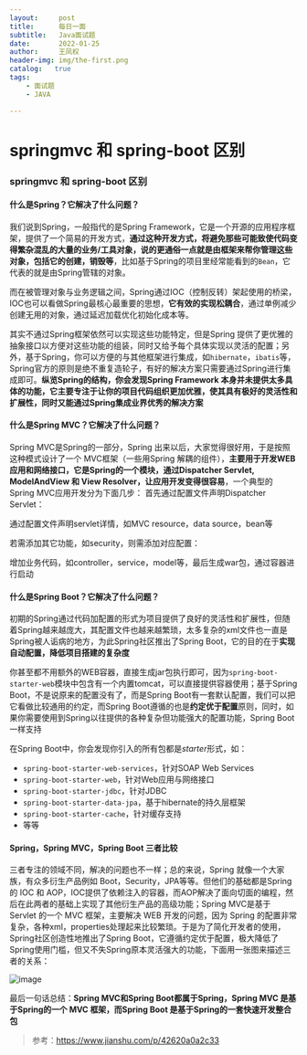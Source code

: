 ```yaml
---
layout:     post
title:      每日一面
subtitle:   Java面试题
date:       2022-01-25
author:     王凤权
header-img: img/the-first.png
catalog:   true
tags:
    - 面试题
    - JAVA 

---
```


# springmvc 和 spring-boot 区别 

### springmvc 和 spring-boot 区别 

#### 什么是Spring？它解决了什么问题？

我们说到Spring，一般指代的是Spring Framework，它是一个开源的应用程序框架，提供了一个简易的开发方式，**通过这种开发方式，将避免那些可能致使代码变得繁杂混乱的大量的业务/工具对象，说的更通俗一点就是由框架来帮你管理这些对象，包括它的创建，销毁等**，比如基于Spring的项目里经常能看到的`Bean`，它代表的就是由Spring管辖的对象。

而在被管理对象与业务逻辑之间，Spring通过IOC（控制反转）架起使用的桥梁，IOC也可以看做Spring最核心最重要的思想，**它有效的实现松耦合**，通过单例减少创建无用的对象，通过延迟加载优化初始化成本等。

其实不通过Spring框架依然可以实现这些功能特定，但是Spring 提供了更优雅的抽象接口以方便对这些功能的组装，同时又给予每个具体实现以灵活的配置；另外，基于Spring，你可以方便的与其他框架进行集成，如`hibernate`，`ibatis`等，Spring官方的原则是绝不重复造轮子，有好的解决方案只需要通过Spring进行集成即可。**纵览Spring的结构，你会发现Spring Framework 本身并未提供太多具体的功能，它主要专注于让你的项目代码组织更加优雅，使其具有极好的灵活性和扩展性，同时又能通过Spring集成业界优秀的解决方案**

#### 什么是Spring MVC？它解决了什么问题？

Spring MVC是Spring的一部分，Spring 出来以后，大家觉得很好用，于是按照这种模式设计了一个 MVC框架（一些用Spring 解耦的组件），**主要用于开发WEB应用和网络接口，它是Spring的一个模块，通过Dispatcher Servlet, ModelAndView 和 View Resolver，让应用开发变得很容易**，一个典型的Spring MVC应用开发分为下面几步：
 首先通过配置文件声明Dispatcher Servlet：

通过配置文件声明servlet详情，如MVC resource，data source，bean等

若需添加其它功能，如security，则需添加对应配置：

增加业务代码，如controller，service，model等，最后生成war包，通过容器进行启动

#### 什么是Spring Boot？它解决了什么问题？

初期的Spring通过代码加配置的形式为项目提供了良好的灵活性和扩展性，但随着Spring越来越庞大，其配置文件也越来越繁琐，太多复杂的xml文件也一直是Spring被人诟病的地方，为此Spring社区推出了Spring Boot，它的目的在于**实现自动配置，降低项目搭建的复杂度**

你甚至都不用额外的WEB容器，直接生成jar包执行即可，因为`spring-boot-starter-web`模块中包含有一个内置tomcat，可以直接提供容器使用；基于Spring Boot，不是说原来的配置没有了，而是Spring Boot有一套默认配置，我们可以把它看做比较通用的约定，而Spring Boot遵循的也是**约定优于配置**原则，同时，如果你需要使用到Spring以往提供的各种复杂但功能强大的配置功能，Spring Boot一样支持

在Spring Boot中，你会发现你引入的所有包都是*starter*形式，如：

- `spring-boot-starter-web-services`，针对SOAP Web Services
- `spring-boot-starter-web`，针对Web应用与网络接口
- `spring-boot-starter-jdbc`，针对JDBC
- `spring-boot-starter-data-jpa`，基于hibernate的持久层框架
- `spring-boot-starter-cache`，针对缓存支持
- 等等

#### Spring，Spring MVC，Spring Boot 三者比较

三者专注的领域不同，解决的问题也不一样；总的来说，Spring 就像一个大家族，有众多衍生产品例如 Boot，Security，JPA等等。但他们的基础都是Spring 的 IOC 和 AOP，IOC提供了依赖注入的容器，而AOP解决了面向切面的编程，然后在此两者的基础上实现了其他衍生产品的高级功能；Spring MVC是基于 Servlet 的一个 MVC 框架，主要解决 WEB 开发的问题，因为 Spring 的配置非常复杂，各种xml，properties处理起来比较繁琐。于是为了简化开发者的使用，Spring社区创造性地推出了Spring Boot，它遵循约定优于配置，极大降低了Spring使用门槛，但又不失Spring原本灵活强大的功能，下面用一张图来描述三者的关系：

![image](https://user-images.githubusercontent.com/43489916/150894010-efec339c-0eba-4721-90bd-4b9b08999d3b.png)

最后一句话总结：**Spring MVC和Spring Boot都属于Spring，Spring MVC 是基于Spring的一个 MVC 框架，而Spring Boot 是基于Spring的一套快速开发整合包**

> 参考：https://www.jianshu.com/p/42620a0a2c33

